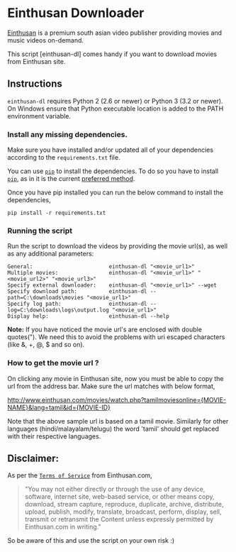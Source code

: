 # Einthusan Downloader

[Einthusan][1] is a premium south asian video publisher providing
movies and music videos on-demand.

This script [einthusan-dl] comes handy if you want to download movies from Einthusan site.


## Instructions

`einthusan-dl` requires Python 2 (2.6 or newer) or Python 3 (3.2 or newer). On Windows
ensure that Python executable location is added to the PATH environment variable.

### Install any missing dependencies.

Make sure you have installed and/or updated all of your dependencies 
according to the `requirements.txt` file.

You can use [`pip`][2] to install the dependencies. To do so you have to install
[`pip`][2], as in it is the current [preferred method][3].  

Once you have pip installed you can run the below command to install the dependencies,

```
pip install -r requirements.txt
```

### Running the script

Run the script to download the videos by providing the movie url(s),
as well as any additional parameters:

    General:                        einthusan-dl "<movie_url1>"
    Multiple movies:                einthusan-dl "<movie_url1>" "<movie_url2>" "<movie_url3>"
    Specify external downloader:    einthusan-dl "<movie_url1>" --wget
    Specify download path:          einthusan-dl --path=C:\downloads\movies "<movie_url1>"
    Specify log path:          		einthusan-dl --log=C:\downloads\logs\output.log "<movie_url1>"
    Display help:                   einthusan-dl --help

**Note:** If you have noticed the movie url's are enclosed with double quotes("). We need this to avoid the problems with
uri escaped characters (like &, +, @, $ and so on).

### How to get the movie url ?

On clicking any movie in Einthusan site, now you must be able to copy the url from the address bar.
Make sure the url matches with below format,

http://www.einthusan.com/movies/watch.php?tamilmoviesonline={MOVIE-NAME}&lang=tamil&id={MOVIE-ID}

Note that the above sample url is based on a tamil movie. Similarly for other languages (hindi/malayalam/telugu)
the word 'tamil' should get replaced with their respective languages.

## Disclaimer:

As per the [`Terms of Service`][4] from Einthusan.com,

> "You may not either directly or through the use of any device,
software, internet site, web-based service, or other means copy, download, stream capture, reproduce, duplicate,
archive, distribute, upload, publish, modify, translate, broadcast, perform, display, sell, transmit or retransmit
the Content unless expressly permitted by Einthusan.com in writing."

So be aware of this and use the script on your own risk :)

[1]: https://www.einthusan.com
[2]: http://www.pip-installer.org/en/latest/
[3]: http://python-distribute.org/pip_distribute.png
[4]: http://www.einthusan.com/terms/
